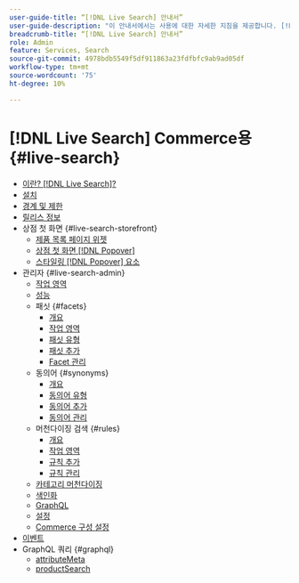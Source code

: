 ```yaml
---
user-guide-title: “[!DNL Live Search] 안내서”
user-guide-description: "이 안내서에서는 사용에 대한 자세한 지침을 제공합니다. [!DNL Live Search] Adobe Commerce에서."
breadcrumb-title: “[!DNL Live Search] 안내서”
role: Admin
feature: Services, Search
source-git-commit: 4978bdb5549f5df911863a23fdfbfc9ab9ad05df
workflow-type: tm+mt
source-wordcount: '75'
ht-degree: 10%

---
```


# [!DNL Live Search] Commerce용 {#live-search}

- [이란? [!DNL Live Search]?](overview.md)
- [설치](install.md)
- [경계 및 제한](boundaries-limits.md)
- [릴리스 정보](release-notes.md)
- 상점 첫 화면 {#live-search-storefront}
   - [제품 목록 페이지 위젯](plp-styling.md)
   - [상점 첫 화면 [!DNL Popover]](storefront-popover.md)
   - [스타일링 [!DNL Popover] 요소](storefront-popover-styling.md)
- 관리자 {#live-search-admin}
   - [작업 영역](workspace.md)
   - [성능](performance.md)
   - 패싯 {#facets}
      - [개요](facets.md)
      - [작업 영역](faceting-workspace.md)
      - [패싯 유형](facets-type.md)
      - [패싯 추가](facets-add.md)
      - [Facet 관리](facets-manage.md)
   - 동의어 {#synonyms}
      - [개요](synonyms.md)
      - [동의어 유형](synonyms-type.md)
      - [동의어 추가](synonyms-add.md)
      - [동의어 관리](synonyms-manage.md)
   - 머천다이징 검색 {#rules}
      - [개요](rules.md)
      - [작업 영역](rules-workspace.md)
      - [규칙 추가](rules-add.md)
      - [규칙 관리](rules-manage.md)
   - [카테고리 머천다이징](category-merch.md)
   - [색인화](indexing.md)
   - [GraphQL](graphql.md)
   - [설정](settings.md)
   - [Commerce 구성 설정](configuration.md)
- [이벤트](events.md)
- GraphQL 쿼리 {#graphql}
   - [attributeMeta](https://developer.adobe.com/commerce/services/graphql/live-search/attribute-metadata/)
   - [productSearch](https://developer.adobe.com/commerce/services/graphql/live-search/product-search/)